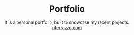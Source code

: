 <p align="center">
  <h1 align="center">Portfolio</h1>

  <p align="center">
    It is a personal portfolio, built to showcase my recent projects.<br/> 
    <a href="https://nferrazzo.com">nferrazzo.com</a>
  </p>
</p>